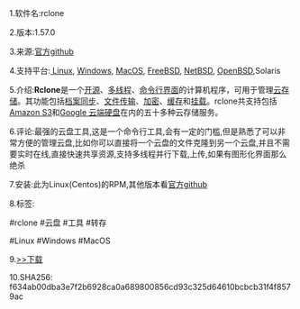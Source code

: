 1.软件名:rclone

2.版本:1.57.0

3.来源:[官方github](https://github.com/rclone/rclone/releases)

4.支持平台:[ Linux](https://wanweibaike.net/wiki-Linux), [Windows](https://wanweibaike.net/wiki-Microsoft_Windows), [MacOS](https://wanweibaike.net/wiki-MacOS), [FreeBSD](https://wanweibaike.net/wiki-FreeBSD), [NetBSD](https://wanweibaike.net/wiki-NetBSD), [OpenBSD](https://wanweibaike.net/wiki-OpenBSD),Solaris

5.介绍:**Rclone**是一个[开源](https://wanweibaike.net/wiki-开源)、[多线程](https://wanweibaike.net/wiki-多线程)、[命令行界面](https://wanweibaike.net/wiki-命令行界面)的计算机程序，可用于管理[云存储](https://wanweibaike.net/wiki-云存储)。其功能包括[档案同步](https://wanweibaike.net/wiki-檔案同步)、[文件传输](https://wanweibaike.net/wiki-文件傳輸)、[加密](https://wanweibaike.net/wiki-加密)、[缓存](https://wanweibaike.net/wiki-缓存)和[挂载](https://wanweibaike.net/wiki-挂载)。rclone共支持包括[Amazon S3](https://wanweibaike.net/wiki-Amazon_S3)和[Google 云端硬盘](https://wanweibaike.net/wiki-Google_雲端硬碟)在内的五十多种云存储服务。

6.评论:最强的云盘工具,这是一个命令行工具,会有一定的门槛,但是熟悉了可以非常方便的管理云盘,比如你可以直接将一个云盘的文件克隆到另一个云盘,并且不需要实时在线,直接快速共享资源,支持多线程并行下载,上传,如果有图形化界面那么绝杀

7.安装:此为Linux(Centos)的RPM,其他版本看[官方github](https://github.com/rclone/rclone/releases)

8.标签:

#rclone #云盘 #工具 #转存

#Linux #Windows #MacOS

9.[>>下载](https://t.me/GoojoeShare/42)

10.SHA256:
f634ab00dba3e7f2b6928ca0a689800856cd93c325d64610bcbcb31f4f8579ac

